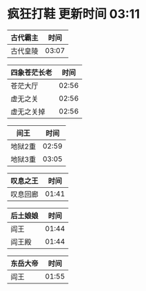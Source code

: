 # 疯狂打鞋 更新时间 03:11

| 古代霸主   | 时间    |
|--------|-------|
| 古代皇陵 | 03:07 |

| 四象苍茫长老   | 时间    |
|--------|-------|
| 苍茫大厅 | 02:56 |
| 虚无之关 | 02:56 |
| 虚无之关掉 | 02:56 |

| 间王   | 时间    |
|--------|-------|
| 地狱2重 | 02:59 |
| 地狱3重 | 03:05 |

| 叹息之王   | 时间    |
|--------|-------|
| 叹息回廊 | 01:41 |

| 后土娘娘   | 时间    |
|--------|-------|
| 阎王 | 01:44 |
| 阎王殿 | 01:44 |

| 东岳大帝   | 时间    |
|--------|-------|
| 阎王 | 01:55 |